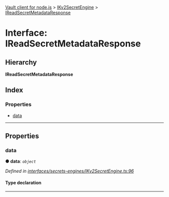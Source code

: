 [Vault client for node.js](../README.md) > [IKv2SecretEngine](../modules/ikv2secretengine.md) > [IReadSecretMetadataResponse](../interfaces/ikv2secretengine.ireadsecretmetadataresponse.md)

# Interface: IReadSecretMetadataResponse

## Hierarchy

**IReadSecretMetadataResponse**

## Index

### Properties

* [data](ikv2secretengine.ireadsecretmetadataresponse.md#data)

---

## Properties

<a id="data"></a>

###  data

**● data**: *`object`*

*Defined in [interfaces/secrets-engines/IKv2SecretEngine.ts:96](https://github.com/theogravity/vault-client/blob/e1877fc/src/interfaces/secrets-engines/IKv2SecretEngine.ts#L96)*

#### Type declaration

___

